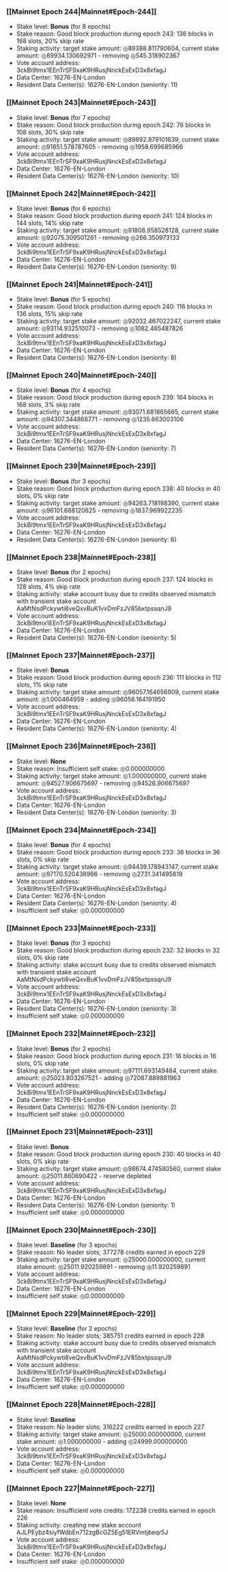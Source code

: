 ### [[Mainnet Epoch 244|Mainnet#Epoch-244]]
* Stake level: **Bonus** (for 8 epochs)
* Stake reason: Good block production during epoch 243: 136 blocks in 168 slots, 20% skip rate
* Staking activity: target stake amount: ◎89388.811790604, current stake amount: ◎89934.130692971 - removing ◎545.318902367
* Vote account address: 3ckBi9tmx1EEnTrSF9xaK9HRusjNnckEsExD3x8xfagJ
* Data Center: 16276-EN-London
* Resident Data Center(s): 16276-EN-London (seniority: 11)
### [[Mainnet Epoch 243|Mainnet#Epoch-243]]
* Stake level: **Bonus** (for 7 epochs)
* Stake reason: Good block production during epoch 242: 76 blocks in 108 slots, 30% skip rate
* Staking activity: target stake amount: ◎89892.879101639, current stake amount: ◎91851.578787605 - removing ◎1958.699685966
* Vote account address: 3ckBi9tmx1EEnTrSF9xaK9HRusjNnckEsExD3x8xfagJ
* Data Center: 16276-EN-London
* Resident Data Center(s): 16276-EN-London (seniority: 10)
### [[Mainnet Epoch 242|Mainnet#Epoch-242]]
* Stake level: **Bonus** (for 6 epochs)
* Stake reason: Good block production during epoch 241: 124 blocks in 144 slots, 14% skip rate
* Staking activity: target stake amount: ◎91808.958528128, current stake amount: ◎92075.309501261 - removing ◎266.350973133
* Vote account address: 3ckBi9tmx1EEnTrSF9xaK9HRusjNnckEsExD3x8xfagJ
* Data Center: 16276-EN-London
* Resident Data Center(s): 16276-EN-London (seniority: 9)
### [[Mainnet Epoch 241|Mainnet#Epoch-241]]
* Stake level: **Bonus** (for 5 epochs)
* Stake reason: Good block production during epoch 240: 116 blocks in 136 slots, 15% skip rate
* Staking activity: target stake amount: ◎92032.467022247, current stake amount: ◎93114.932510073 - removing ◎1082.465487826
* Vote account address: 3ckBi9tmx1EEnTrSF9xaK9HRusjNnckEsExD3x8xfagJ
* Data Center: 16276-EN-London
* Resident Data Center(s): 16276-EN-London (seniority: 8)
### [[Mainnet Epoch 240|Mainnet#Epoch-240]]
* Stake level: **Bonus** (for 4 epochs)
* Stake reason: Good block production during epoch 239: 164 blocks in 168 slots, 3% skip rate
* Staking activity: target stake amount: ◎93071.681865665, current stake amount: ◎94307.344868771 - removing ◎1235.663003106
* Vote account address: 3ckBi9tmx1EEnTrSF9xaK9HRusjNnckEsExD3x8xfagJ
* Data Center: 16276-EN-London
* Resident Data Center(s): 16276-EN-London (seniority: 7)
### [[Mainnet Epoch 239|Mainnet#Epoch-239]]
* Stake level: **Bonus** (for 3 epochs)
* Stake reason: Good block production during epoch 238: 40 blocks in 40 slots, 0% skip rate
* Staking activity: target stake amount: ◎94263.718198390, current stake amount: ◎96101.688120625 - removing ◎1837.969922235
* Vote account address: 3ckBi9tmx1EEnTrSF9xaK9HRusjNnckEsExD3x8xfagJ
* Data Center: 16276-EN-London
* Resident Data Center(s): 16276-EN-London (seniority: 6)
### [[Mainnet Epoch 238|Mainnet#Epoch-238]]
* Stake level: **Bonus** (for 2 epochs)
* Stake reason: Good block production during epoch 237: 124 blocks in 128 slots, 4% skip rate
* Staking activity: stake account busy due to credits observed mismatch with transient stake account AaMtNsdPckywti8veQxvBuK1vvDmFzJV85bxtpssqnJ9
* Vote account address: 3ckBi9tmx1EEnTrSF9xaK9HRusjNnckEsExD3x8xfagJ
* Data Center: 16276-EN-London
* Resident Data Center(s): 16276-EN-London (seniority: 5)
### [[Mainnet Epoch 237|Mainnet#Epoch-237]]
* Stake level: **Bonus**
* Stake reason: Good block production during epoch 236: 111 blocks in 112 slots, 1% skip rate
* Staking activity: target stake amount: ◎96057.164656909, current stake amount: ◎1.000464959 - adding ◎96056.164191950
* Vote account address: 3ckBi9tmx1EEnTrSF9xaK9HRusjNnckEsExD3x8xfagJ
* Data Center: 16276-EN-London
* Resident Data Center(s): 16276-EN-London (seniority: 4)
### [[Mainnet Epoch 236|Mainnet#Epoch-236]]
* Stake level: **None**
* Stake reason: Insufficient self stake: ◎0.000000000
* Staking activity: target stake amount: ◎1.000000000, current stake amount: ◎94527.906675697 - removing ◎94526.906675697
* Vote account address: 3ckBi9tmx1EEnTrSF9xaK9HRusjNnckEsExD3x8xfagJ
* Data Center: 16276-EN-London
* Resident Data Center(s): 16276-EN-London (seniority: 3)
### [[Mainnet Epoch 234|Mainnet#Epoch-234]]
* Stake level: **Bonus** (for 4 epochs)
* Stake reason: Good block production during epoch 233: 36 blocks in 36 slots, 0% skip rate
* Staking activity: target stake amount: ◎94439.178943147, current stake amount: ◎97170.520438966 - removing ◎2731.341495819
* Vote account address: 3ckBi9tmx1EEnTrSF9xaK9HRusjNnckEsExD3x8xfagJ
* Data Center: 16276-EN-London
* Resident Data Center(s): 16276-EN-London (seniority: 4)
* Insufficient self stake: ◎0.000000000
### [[Mainnet Epoch 233|Mainnet#Epoch-233]]
* Stake level: **Bonus** (for 3 epochs)
* Stake reason: Good block production during epoch 232: 32 blocks in 32 slots, 0% skip rate
* Staking activity: stake account busy due to credits observed mismatch with transient stake account AaMtNsdPckywti8veQxvBuK1vvDmFzJV85bxtpssqnJ9
* Vote account address: 3ckBi9tmx1EEnTrSF9xaK9HRusjNnckEsExD3x8xfagJ
* Data Center: 16276-EN-London
* Resident Data Center(s): 16276-EN-London (seniority: 3)
* Insufficient self stake: ◎0.000000000
### [[Mainnet Epoch 232|Mainnet#Epoch-232]]
* Stake level: **Bonus** (for 2 epochs)
* Stake reason: Good block production during epoch 231: 16 blocks in 16 slots, 0% skip rate
* Staking activity: target stake amount: ◎97111.693149484, current stake amount: ◎25023.803267521 - adding ◎72087.889881963
* Vote account address: 3ckBi9tmx1EEnTrSF9xaK9HRusjNnckEsExD3x8xfagJ
* Data Center: 16276-EN-London
* Resident Data Center(s): 16276-EN-London (seniority: 2)
* Insufficient self stake: ◎0.000000000
### [[Mainnet Epoch 231|Mainnet#Epoch-231]]
* Stake level: **Bonus**
* Stake reason: Good block production during epoch 230: 40 blocks in 40 slots, 0% skip rate
* Staking activity: target stake amount: ◎98674.474580560, current stake amount: ◎25011.860690422 - reserve depleted
* Vote account address: 3ckBi9tmx1EEnTrSF9xaK9HRusjNnckEsExD3x8xfagJ
* Data Center: 16276-EN-London
* Resident Data Center(s): 16276-EN-London (seniority: 1)
* Insufficient self stake: ◎0.000000000
### [[Mainnet Epoch 230|Mainnet#Epoch-230]]
* Stake level: **Baseline** (for 3 epochs)
* Stake reason: No leader slots; 377278 credits earned in epoch 229
* Staking activity: target stake amount: ◎25000.000000000, current stake amount: ◎25011.920259891 - removing ◎11.920259891
* Vote account address: 3ckBi9tmx1EEnTrSF9xaK9HRusjNnckEsExD3x8xfagJ
* Data Center: 16276-EN-London
* Insufficient self stake: ◎0.000000000
### [[Mainnet Epoch 229|Mainnet#Epoch-229]]
* Stake level: **Baseline** (for 2 epochs)
* Stake reason: No leader slots; 385751 credits earned in epoch 228
* Staking activity: stake account busy due to credits observed mismatch with transient stake account AaMtNsdPckywti8veQxvBuK1vvDmFzJV85bxtpssqnJ9
* Vote account address: 3ckBi9tmx1EEnTrSF9xaK9HRusjNnckEsExD3x8xfagJ
* Data Center: 16276-EN-London
* Insufficient self stake: ◎0.000000000
### [[Mainnet Epoch 228|Mainnet#Epoch-228]]
* Stake level: **Baseline**
* Stake reason: No leader slots; 316222 credits earned in epoch 227
* Staking activity: target stake amount: ◎25000.000000000, current stake amount: ◎1.000000000 - adding ◎24999.000000000
* Vote account address: 3ckBi9tmx1EEnTrSF9xaK9HRusjNnckEsExD3x8xfagJ
* Data Center: 16276-EN-London
* Insufficient self stake: ◎0.000000000
### [[Mainnet Epoch 227|Mainnet#Epoch-227]]
* Stake level: **None**
* Stake reason: Insufficient vote credits: 172238 credits earned in epoch 226
* Staking activity: creating new stake account AJLPEybz4siyfWdbEn712zgBcGZ5Eg51ERVmtjbeqr5J
* Vote account address: 3ckBi9tmx1EEnTrSF9xaK9HRusjNnckEsExD3x8xfagJ
* Data Center: 16276-EN-London
* Insufficient self stake: ◎0.000000000